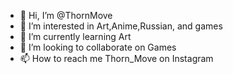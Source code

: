 - 👋 Hi, I’m @ThornMove
- 👀 I’m interested in Art,Anime,Russian, and games
- 🌱 I’m currently learning Art
- 💞️ I’m looking to collaborate on Games
- 📫 How to reach me Thorn_Move on Instagram 

<!---
ThornMove/ThornMove is a ✨ special ✨ repository because its `README.md` (this file) appears on your GitHub profile.
You can click the Preview link to take a look at your changes.
--->

